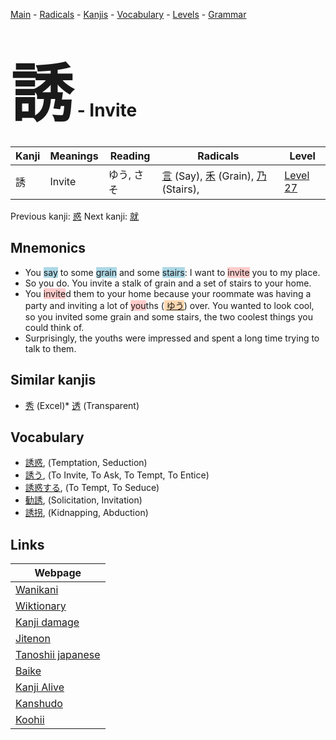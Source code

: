 <style> bigfont {font-size: 100px}</style>
[Main](../README.md) -
[Radicals](../radicals.md) -
[Kanjis](../kanjis.md) -
[Vocabulary](../vocabulary.md) -
[Levels](../levels.md) -
[Grammar](../grammar.md)
# <bigfont> 誘</bigfont> - Invite 

| Kanji | Meanings | Reading | Radicals | Level |
| --- | --- | --- | --- | --- |
| 誘 | Invite | ゆう, さそ | [言](../radicals/言.md) (Say), [禾](../radicals/禾.md) (Grain), [乃](../radicals/乃.md) (Stairs),  | [Level 27](../levels/wk_level27.md) |

Previous kanji: [惑](惑.md) Next kanji: [就](就.md) 

## Mnemonics
 * You <span style="background-color:#ADD8E6"> say</span> to some <span style="background-color:#ADD8E6"> grain</span> and some <span style="background-color:#ADD8E6"> stairs</span>: I want to <span style="background-color:#ffcccb"> invite</span> you to my place.
* So you do. You invite a stalk of grain and a set of stairs to your home.
* You <span style="background-color:#ffcccb"> invite</span>d them to your home because your roommate was having a party and inviting a lot of <span style="background-color:#ffcccb"> you</span>ths (<span style="background-color:#fed8b1"> [ゆう](https://jisho.org/search/ゆう)</span>) over. You wanted to look cool, so you invited some grain and some stairs, the two coolest things you could think of.
* Surprisingly, the youths were impressed and spent a long time trying to talk to them.


## Similar kanjis
 * [秀](秀.md) (Excel)* [透](透.md) (Transparent)


## Vocabulary
 * [誘惑](../vocabulary/誘.md), (Temptation, Seduction)
* [誘う](../vocabulary/誘.md), (To Invite, To Ask, To Tempt, To Entice)
* [誘惑する](../vocabulary/誘.md), (To Tempt, To Seduce)
* [勧誘](../vocabulary/誘.md), (Solicitation, Invitation)
* [誘拐](../vocabulary/誘.md), (Kidnapping, Abduction)



## Links 

| Webpage |
| --- |
| [Wanikani          ](https://www.wanikani.com/kanji/誘) |
| [Wiktionary        ](https://en.wiktionary.org/wiki/誘) |
| [Kanji damage      ](http://www.kanjidamage.com/kanji/search?utf8=✓&q=誘) |
| [Jitenon           ](https://jitenon.com/kanji/誘) |
| [Tanoshii japanese ](https://www.tanoshiijapanese.com/dictionary/kanji.cfm?k=誘) |
| [Baike             ](https://baike.baidu.com/item/誘) |
| [Kanji Alive       ](https://app.kanjialive.com/誘) |
| [Kanshudo          ](https://www.kanshudo.com/searchmn?q=誘) |
| [Koohii            ](https://kanji.koohii.com/study/kanji/誘) |
